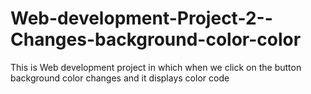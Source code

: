 # Web-development-Project-2--Changes-background-color-color
This is Web development project in which when we click on the button background color changes and it displays color code
